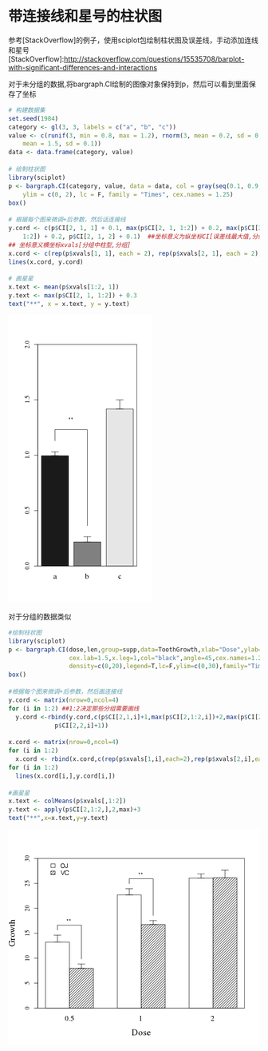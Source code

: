 带连接线和星号的柱状图
========================================================
参考[StackOverflow]的例子，使用sciplot包绘制柱状图及误差线，手动添加连线和星号
[StackOverflow]:http://stackoverflow.com/questions/15535708/barplot-with-significant-differences-and-interactions

对于未分组的数据,将bargraph.CI绘制的图像对象保持到p，然后可以看到里面保存了坐标


```r
# 构建数据集
set.seed(1984)
category <- gl(3, 3, labels = c("a", "b", "c"))
value <- c(runif(3, min = 0.8, max = 1.2), rnorm(3, mean = 0.2, sd = 0.1), rnorm(3, 
    mean = 1.5, sd = 0.1))
data <- data.frame(category, value)

# 绘制柱状图
library(sciplot)
p <- bargraph.CI(category, value, data = data, col = gray(seq(0.1, 0.9, length = 3)), 
    ylim = c(0, 2), lc = F, family = "Times", cex.names = 1.25)
box()

# 根据每个图来微调+后参数，然后话连接线
y.cord <- c(p$CI[2, 1, 1] + 0.1, max(p$CI[2, 1, 1:2]) + 0.2, max(p$CI[2, 1, 
    1:2]) + 0.2, p$CI[2, 1, 2] + 0.1)  ##坐标意义为纵坐标CI[误差线最大值,分组中柱型，分组]
## 坐标意义横坐标xvals[分组中柱型,分组]
x.cord <- c(rep(p$xvals[1, 1], each = 2), rep(p$xvals[2, 1], each = 2))
lines(x.cord, y.cord)

# 画星星
x.text <- mean(p$xvals[1:2, 1])
y.text <- max(p$CI[2, 1, 1:2]) + 0.3
text("**", x = x.text, y = y.text)
```

![plot of chunk unnamed-chunk-1](figure/unnamed-chunk-1.png) 


对于分组的数据类似


```r
#绘制柱状图
library(sciplot)
p <- bargraph.CI(dose,len,group=supp,data=ToothGrowth,xlab="Dose",ylab="Growth",
                 cex.lab=1.5,x.leg=1,col="black",angle=45,cex.names=1.25,
                 density=c(0,20),legend=T,lc=F,ylim=c(0,30),family="Times")
box()

#根据每个图来微调+后参数，然后画连接线
y.cord <- matrix(nrow=0,ncol=4)
for (i in 1:2) ##1:2决定那些分组需要画线
  y.cord <-rbind(y.cord,c(p$CI[2,1,i]+1,max(p$CI[2,1:2,i])+2,max(p$CI[2,1:2,i])+2,
             p$CI[2,2,i]+1))

x.cord <- matrix(nrow=0,ncol=4)
for (i in 1:2)
  x.cord <- rbind(x.cord,c(rep(p$xvals[1,i],each=2),rep(p$xvals[2,i],each=2)))
for (i in 1:2)
  lines(x.cord[i,],y.cord[i,])

#画星星
x.text <- colMeans(p$xvals[,1:2])
y.text <- apply(p$CI[2,1:2,],2,max)+3
text("**",x=x.text,y=y.text)
```

![plot of chunk unnamed-chunk-2](figure/unnamed-chunk-2.png) 

